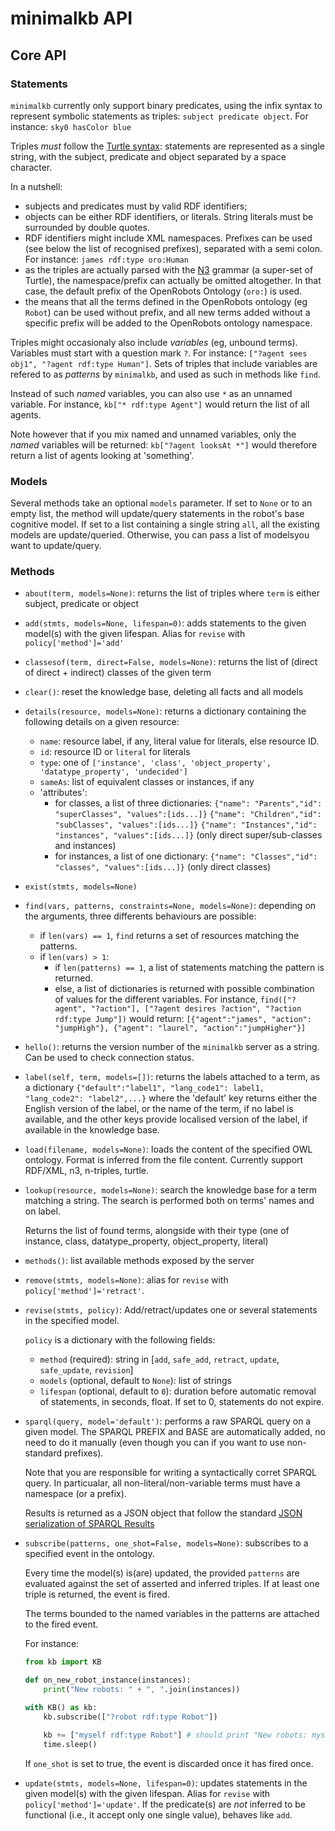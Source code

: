 minimalkb API
=============

Core API
--------

### Statements

`minimalkb` currently only support binary predicates, using the infix syntax to
represent symbolic statements as triples: `subject predicate object`.
For instance: `sky0 hasColor blue`

Triples *must* follow the [Turtle
syntax](https://www.w3.org/TR/turtle/#language-features): 
statements are represented as a single string, with the subject, predicate and
object separated by a space character.

In a nutshell:

- subjects and predicates must by valid RDF identifiers;
- objects can be either RDF identifiers, or literals. String literals must be
  surrounded by double quotes.
- RDF identifiers might include XML namespaces. Prefixes can be used (see below
  the list of recognised prefixes), separated with a semi colon. For instance:
  `james rdf:type oro:Human`
- as the triples are actually parsed with the
  [N3](https://www.w3.org/TeamSubmission/n3/) grammar (a super-set of Turtle),
  the namespace/prefix can actually be omitted altogether. In that case, the
  default prefix of the OpenRobots Ontology (`oro:`) is used.
- the means that all the terms defined in the OpenRobots ontology (eg `Robot`) can be used
  without prefix, and all new terms added without a specific prefix will be
  added to the OpenRobots ontology namespace.

Triples might occasionaly also include *variables* (eg, unbound terms).
Variables must start with a question mark `?`. For instance: `["?agent sees obj1",
"?agent rdf:type Human"]`.  Sets of triples that include variables are refered
to as *patterns* by `minimalkb`, and used as such in methods like `find`.

Instead of such *named* variables, you can also use `*` as an unnamed variable.
For instance, `kb["* rdf:type Agent"]` would return the list of all agents.

Note however that if you mix named and unnamed variables, only the *named*
variables will be returned: `kb["?agent looksAt *"]` would therefore return a
list of agents looking at 'something'.


### Models

Several methods take an optional `models` parameter. If set to `None` or to an
empty list, the method will update/query statements in the robot's base
cognitive model. If set to a list containing a single string `all`, all the
existing models are update/queried. Otherwise, you can pass a list of modelsyou
want to update/query.

### Methods

- `about(term, models=None)`: returns the list of triples where `term` is either
  subject, predicate or object
- `add(stmts, models=None, lifespan=0)`: adds statements to the given model(s)
  with the given lifespan. Alias for `revise` with `policy['method']='add'`
- `classesof(term, direct=False, models=None)`: returns the list of (direct
  of direct + indirect) classes of the given term
- `clear()`: reset the knowledge base, deleting all facts and all models
- `details(resource, models=None)`: returns a dictionary containing the
  following details on a given resource:
  - `name`: resource label, if any, literal value for literals, else resource ID.
  - `id`: resource ID or `literal` for literals
  - `type`: one of `['instance', 'class', 'object_property', 'datatype_property', 'undecided']`
  - `sameAs`: list of equivalent classes or instances, if any
  - 'attributes':
    -  for classes, a list of three dictionaries:
       `{"name": "Parents","id": "superClasses", "values":[ids...]}`
       `{"name": "Children","id": "subClasses", "values":[ids...]}`
       `{"name": "Instances","id": "instances", "values":[ids...]}`
        (only direct super/sub-classes and instances)
    -  for instances, a list of one dictionary:
       `{"name": "Classes","id": "classes", "values":[ids...]}`
       (only direct classes)

- `exist(stmts, models=None)`
- `find(vars, patterns, constraints=None, models=None)`: depending on the
  arguments, three differents behaviours are possible:
  - if `len(vars) == 1`, `find` returns a set of resources matching the patterns.
  - if `len(vars) > 1`:
    - if `len(patterns) == 1`, a list of statements matching the pattern
      is returned.
    - else, a list of dictionaries is returned with
    possible combination of values for the different variables. For
    instance, `find(["?agent", "?action"], ["?agent desires ?action", "?action rdf:type Jump"])`
    would return: `[{"agent":"james", "action": "jumpHigh"}, {"agent": "laurel", "action":"jumpHigher"}]`
- `hello()`: returns the version number of the `minimalkb` server as a string. Can be used
  to check connection status.
- `label(self, term, models=[])`: returns the labels attached to a term, as a
  dictionary `{"default":"label1", "lang_code1": label1, "lang_code2":
  "label2",...}` where the 'default' key returns either the English version of
  the label, or the name of the term, if no label is available, and the other
  keys provide localised version of the label, if available in the knowledge
  base.
- `load(filename, models=None)`: loads the content of the specified OWL
  ontology. Format is inferred from the file content. Currently support RDF/XML,
  n3, n-triples, turtle.
- `lookup(resource, models=None)`: search the knowledge base for a term matching
  a string. The search is performed both on terms' names and on label.

  Returns the list of found terms, alongside with their type (one of
  instance, class, datatype_property, object_property, literal)
 - `methods()`: list available methods exposed by the server
- `remove(stmts, models=None)`: alias for `revise` with
  `policy['method']='retract'`.
- `revise(stmts, policy)`: Add/retract/updates one or several statements in the
  specified model.

  `policy` is a dictionary with the following fields:
  -  `method` (required): string in [`add`, `safe_add`, `retract`, `update`, `safe_update`, `revision`]
  -  `models` (optional, default to `None`): list of strings
  -  `lifespan` (optional, default to `0`): duration before automatic removal of statements, in
     seconds, float. If set to 0, statements do not expire.

- `sparql(query, model='default')`: performs a raw SPARQL query on a given
  model.  The SPARQL PREFIX and BASE are automatically added, no need to do it
  manually (even though you can if you want to use non-standard prefixes).

  Note that you are responsible for writing a syntactically corret SPARQL
  query. In particualar, all non-literal/non-variable terms must have a
  namespace (or a prefix).
  
  Results is returned as a JSON object that follow the standard [JSON
  serialization of SPARQL Results](https://www.w3.org/TR/2013/REC-sparql11-results-json-20130321/)

- `subscribe(patterns, one_shot=False, models=None)`: subscribes to a specified
  event in the ontology.

  Every time the model(s) is(are) updated, the provided `patterns` are evaluated
  against the set of asserted and inferred triples. If at least one triple is
  returned, the event is fired.

  The terms bounded to the named variables in the patterns are attached to the
  fired event.

  For instance:

  ```python
  from kb import KB

  def on_new_robot_instance(instances):
      print("New robots: " + ", ".join(instances))

  with KB() as kb:
      kb.subscribe(["?robot rdf:type Robot"])

      kb += ["myself rdf:type Robot"] # should print "New robots: myself"
      time.sleep()
  ```

  If `one_shot` is set to true, the event is discarded once it has fired
  once.


- `update(stmts, models=None, lifespan=0)`: updates statements in the given model(s)
  with the given lifespan. Alias for `revise` with `policy['method']='update'`.
  If the predicate(s) are *not* inferred to be functional (i.e., it accept only
  one single value), behaves like `add`.

